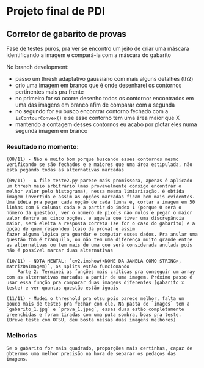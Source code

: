 # Projeto final de PDI

## Corretor de gabarito de provas

Fase de testes puros, pra ver se encontro um jeito de criar uma máscara identificando a imagem e compará-la com a máscara do gabarito

No branch development:

- passo um thresh adaptativo gaussiano com mais alguns detalhes (th2)
- crio uma imagem em branco que é onde desenharei os contornos pertinentes mais pra frente
- no primeiro for só ocorre desenho todos os contornor encontrados em uma das imagens em branco afim de comparar com a segunda
- no segundo for eu busco encontrar contorno fechado com a `isContourConvex()` e se esse contorno tem uma área maior que X
- mantendo a contagem desses contornos eu acabo por plotar eles numa segunda imagem em branco

### Resultado no momento:

    (08/11) - Não é muito bom porque buscando esses contornos mesmo verificando se são fechados e e maiores que uma área estipulada, não está pegando todas as alternativas marcadas

    (09/11) - A file teste2.py parece mais promissora, apenas é aplicado um thresh meio arbitrário (mas provavelmente consigo encontrar o melhor valor pelo histograma), nessa mesma limiarização, é obtida imagem invertida e assim as opções marcadas ficam bem mais evidentes. Uma ideia pra pegar cada opção de cada linha é, cortar a imagem em 50 linhas com 6 colunas cada e a partir do index 1 (porque 0 será o número da questão), ver o número de pixels não nulos e pegar o maior valor dentre as cinco opções, e aquela que tiver uma discrepância maior, será eleita a resposta correta (se for o caso do gabarito) e a opção de quem respondeu (caso da prova) e assim
    fazer alguma lógica pra guardar e computar esses dados. Pra anular uma questão tbm é tranquilo, ou não tem uma diferença muito grande entre as alternativas ou tem mais de uma que será considerada anulada pois não é possível marcar duas alternativas

    (10/11) - NOTA MENTAL: `cv2.imshow(<NOME DA JANELA COMO STRING>, matrizDaImagem)`, os splits estão funcionando
        Parte 2: Terminei as funções mais críticas pra conseguir um array com as alternativas marcadas a partir de uma imagem. Próximo passo é usar essa função pra comparar duas imagens diferentes (gabarito x teste) e ver quantas questão estão iguais

    (11/11) - Mudei o threshold pra otsu pois parece melhor, falta um pouco mais de testes pra fechar com ele. Na pasta de `images` tem a `gabarito_1.jpg` e `prova_1.jpeg`, essas duas estão completamente preenchidas e foram tiradas com uma puta sombra, boas pra teste. (Breve teste com OTSU, deu bosta nessas duas imagens melhores)

### Melhorias

    Se o gabarito for mais quadrado, proporções mais certinhas, capaz de obtermos uma melhor precisão na hora de separar os pedaços das imagens.
